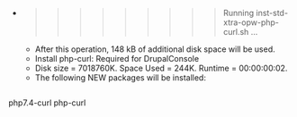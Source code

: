 * >>>>>>>>> Running inst-std-xtra-opw-php-curl.sh ...
  * After this operation, 148 kB of additional disk space will be used.
  * Install php-curl: Required for DrupalConsole
  * Disk size = 7018760K. Space Used = 244K. Runtime = 00:00:00:02.
  * The following NEW packages will be installed:
  ```bash
php7.4-curl php-curl
  ```
